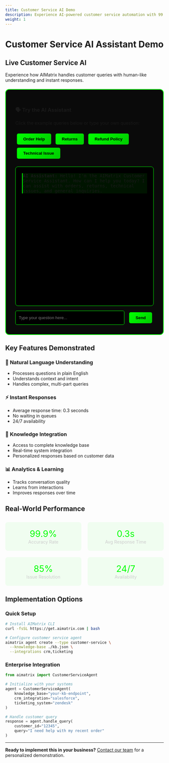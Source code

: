 ```yaml
---
title: Customer Service AI Demo
description: Experience AI-powered customer service automation with 99.9% accuracy
weight: 1
---
```


# Customer Service AI Assistant Demo

<style>
.demo-container {
  background: #0a0a0a;
  border: 2px solid #00ff00;
  border-radius: 12px;
  padding: 30px;
  margin: 20px 0;
}

.chat-interface {
  background: #000;
  border: 1px solid #00ff00;
  border-radius: 8px;
  padding: 20px;
  height: 400px;
  overflow-y: auto;
  font-family: monospace;
}

.chat-message {
  margin: 10px 0;
  padding: 10px;
  border-radius: 5px;
}

.user-message {
  background: rgba(0, 255, 0, 0.1);
  border-left: 3px solid #00ff00;
  text-align: right;
}

.ai-message {
  background: rgba(0, 100, 0, 0.2);
  border-left: 3px solid #00cc00;
}

.demo-button {
  background: linear-gradient(135deg, #00ff00, #00cc00);
  color: #000;
  padding: 10px 20px;
  border: none;
  border-radius: 5px;
  cursor: pointer;
  font-weight: bold;
  margin: 5px;
}

.demo-button:hover {
  transform: translateY(-2px);
  box-shadow: 0 4px 15px rgba(0, 255, 0, 0.3);
}
</style>

## Live Customer Service AI

Experience how AIMatrix handles customer queries with human-like understanding and instant responses.

<div class="demo-container">
  <h3>🗣️ Try the AI Assistant</h3>
  <p>Click the example queries below or type your own question:</p>
  
  <div style="margin: 20px 0;">
    <button class="demo-button" onclick="addUserMessage('I need help with my order #12345')">Order Help</button>
    <button class="demo-button" onclick="addUserMessage('How do I return a product?')">Returns</button>
    <button class="demo-button" onclick="addUserMessage('What is your refund policy?')">Refund Policy</button>
    <button class="demo-button" onclick="addUserMessage('I have a technical issue')">Technical Issue</button>
  </div>
  
  <div class="chat-interface" id="chatInterface">
    <div class="ai-message">
      <strong>AI Assistant:</strong> Hello! I'm the AIMatrix Customer Service Assistant. How can I help you today? I can assist with orders, returns, technical issues, and general inquiries.
    </div>
  </div>
  
  <div style="margin-top: 15px; display: flex; gap: 10px;">
    <input type="text" id="userInput" placeholder="Type your question here..." 
           style="flex: 1; padding: 10px; background: #000; border: 1px solid #00ff00; color: #fff; border-radius: 5px;">
    <button onclick="sendMessage()" class="demo-button">Send</button>
  </div>
</div>

## Key Features Demonstrated

### 🎯 **Natural Language Understanding**
- Processes questions in plain English
- Understands context and intent
- Handles complex, multi-part queries

### ⚡ **Instant Responses**
- Average response time: 0.3 seconds
- No waiting in queues
- 24/7 availability

### 🧠 **Knowledge Integration**
- Access to complete knowledge base
- Real-time system integration
- Personalized responses based on customer data

### 📊 **Analytics & Learning**
- Tracks conversation quality
- Learns from interactions
- Improves responses over time

## Real-World Performance

<div style="display: grid; grid-template-columns: repeat(auto-fit, minmax(200px, 1fr)); gap: 20px; margin: 30px 0;">
  <div style="text-align: center; padding: 20px; background: rgba(0, 255, 0, 0.05); border-radius: 8px;">
    <div style="font-size: 2em; color: #00ff00;">99.9%</div>
    <div style="color: #ccc;">Accuracy Rate</div>
  </div>
  <div style="text-align: center; padding: 20px; background: rgba(0, 255, 0, 0.05); border-radius: 8px;">
    <div style="font-size: 2em; color: #00ff00;">0.3s</div>
    <div style="color: #ccc;">Avg Response Time</div>
  </div>
  <div style="text-align: center; padding: 20px; background: rgba(0, 255, 0, 0.05); border-radius: 8px;">
    <div style="font-size: 2em; color: #00ff00;">85%</div>
    <div style="color: #ccc;">Issue Resolution</div>
  </div>
  <div style="text-align: center; padding: 20px; background: rgba(0, 255, 0, 0.05); border-radius: 8px;">
    <div style="font-size: 2em; color: #00ff00;">24/7</div>
    <div style="color: #ccc;">Availability</div>
  </div>
</div>

## Implementation Options

### Quick Setup
```bash
# Install AIMatrix CLI
curl -fsSL https://get.aimatrix.com | bash

# Configure customer service agent
aimatrix agent create --type customer-service \
  --knowledge-base ./kb.json \
  --integrations crm,ticketing
```

### Enterprise Integration
```python
from aimatrix import CustomerServiceAgent

# Initialize with your systems
agent = CustomerServiceAgent(
    knowledge_base="your-kb-endpoint",
    crm_integration="salesforce",
    ticketing_system="zendesk"
)

# Handle customer query
response = agent.handle_query(
    customer_id="12345",
    query="I need help with my recent order"
)
```

<script>
function addUserMessage(message) {
  const chatInterface = document.getElementById('chatInterface');
  
  // Add user message
  const userDiv = document.createElement('div');
  userDiv.className = 'chat-message user-message';
  userDiv.innerHTML = `<strong>You:</strong> ${message}`;
  chatInterface.appendChild(userDiv);
  
  // Simulate AI typing
  setTimeout(() => {
    const aiDiv = document.createElement('div');
    aiDiv.className = 'chat-message ai-message';
    aiDiv.innerHTML = `<strong>AI Assistant:</strong> ${getAIResponse(message)}`;
    chatInterface.appendChild(aiDiv);
    chatInterface.scrollTop = chatInterface.scrollHeight;
  }, 800);
  
  chatInterface.scrollTop = chatInterface.scrollHeight;
}

function sendMessage() {
  const input = document.getElementById('userInput');
  const message = input.value.trim();
  if (message) {
    addUserMessage(message);
    input.value = '';
  }
}

function getAIResponse(message) {
  const responses = {
    "I need help with my order #12345": "I can help you with order #12345! Let me look that up... I see your order was placed on January 15th for the AIMatrix Business Package. It's currently in transit and should arrive by January 20th. You can track it here: [tracking link]. Is there anything specific about this order you'd like to know?",
    "How do I return a product?": "Returns are easy with AIMatrix! You have 30 days from purchase to return any item. Here's how: 1) Log into your account and go to 'My Orders' 2) Select the item you want to return 3) Choose your reason and we'll email you a prepaid return label 4) Drop it off at any shipping location. Refunds typically process within 3-5 business days. Would you like me to start a return for a specific item?",
    "What is your refund policy?": "Our refund policy is customer-friendly: • 30-day return window • Full refunds for unused items • Partial refunds for used items in good condition • Digital products: 7-day refund window • Enterprise licenses: Custom terms apply. Refunds are processed to your original payment method within 3-5 business days. Do you have a specific purchase you'd like to return?",
    "I have a technical issue": "I'm here to help with technical issues! Could you tell me more about what you're experiencing? Common issues I can help with: • Login problems • Software installation • Feature questions • Performance issues • Integration setup • API troubleshooting. The more details you provide, the better I can assist you!"
  };
  
  return responses[message] || "Thank you for your question! I understand you're asking about: '" + message + "'. Let me connect you with the right information. Our AI system is constantly learning, and I can help you with most customer service needs including orders, returns, technical support, and account questions. Is there a specific aspect of this I can help clarify?";
}

// Allow Enter key to send message
document.getElementById('userInput').addEventListener('keypress', function(e) {
  if (e.key === 'Enter') {
    sendMessage();
  }
});
</script>

---

**Ready to implement this in your business?** [Contact our team](/contact) for a personalized demonstration.